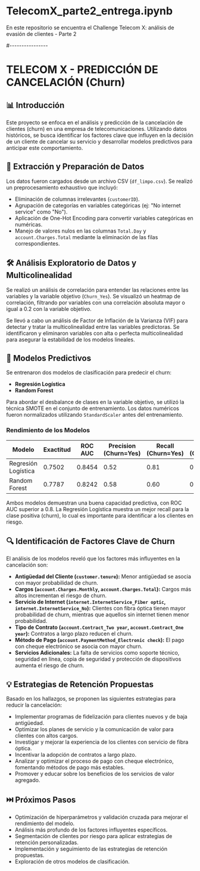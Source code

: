 # TelecomX_parte2_entrega.ipynb
En este repositorio se encuentra el Challenge Telecom X: análisis de evasión de clientes - Parte 2




#----------------

# TELECOM X - PREDICCIÓN DE CANCELACIÓN (Churn)

## 📊 Introducción

Este proyecto se enfoca en el análisis y predicción de la cancelación de clientes (churn) en una empresa de telecomunicaciones. Utilizando datos históricos, se busca identificar los factores clave que influyen en la decisión de un cliente de cancelar su servicio y desarrollar modelos predictivos para anticipar este comportamiento.

## 📌 Extracción y Preparación de Datos

Los datos fueron cargados desde un archivo CSV (`df_limpo.csv`). Se realizó un preprocesamiento exhaustivo que incluyó:

- Eliminación de columnas irrelevantes (`customerID`).
- Agrupación de categorías en variables categóricas (ej: "No internet service" como "No").
- Aplicación de One-Hot Encoding para convertir variables categóricas en numéricas.
- Manejo de valores nulos en las columnas `Total.Day` y `account.Charges.Total` mediante la eliminación de las filas correspondientes.

## 🛠️ Análisis Exploratorio de Datos y Multicolinealidad

Se realizó un análisis de correlación para entender las relaciones entre las variables y la variable objetivo (`Churn_Yes`). Se visualizó un heatmap de correlación, filtrando por variables con una correlación absoluta mayor o igual a 0.2 con la variable objetivo.

Se llevó a cabo un análisis de Factor de Inflación de la Varianza (VIF) para detectar y tratar la multicolinealidad entre las variables predictoras. Se identificaron y eliminaron variables con alta o perfecta multicolinealidad para asegurar la estabilidad de los modelos lineales.

## 🤖 Modelos Predictivos

Se entrenaron dos modelos de clasificación para predecir el churn:

- **Regresión Logística**
- **Random Forest**

Para abordar el desbalance de clases en la variable objetivo, se utilizó la técnica SMOTE en el conjunto de entrenamiento. Los datos numéricos fueron normalizados utilizando `StandardScaler` antes del entrenamiento.

### Rendimiento de los Modelos

| Modelo             | Exactitud | ROC AUC | Precision (Churn=Yes) | Recall (Churn=Yes) | F1-Score (Churn=Yes) |
|--------------------|-----------|---------|-----------------------|--------------------|----------------------|
| Regresión Logística | 0.7502    | 0.8454  | 0.52                  | 0.81               | 0.63                 |
| Random Forest      | 0.7787    | 0.8242  | 0.58                  | 0.60               | 0.59                 |

Ambos modelos demuestran una buena capacidad predictiva, con ROC AUC superior a 0.8. La Regresión Logística muestra un mejor recall para la clase positiva (churn), lo cual es importante para identificar a los clientes en riesgo.

## 🔍 Identificación de Factores Clave de Churn

El análisis de los modelos reveló que los factores más influyentes en la cancelación son:

- **Antigüedad del Cliente (`customer.tenure`):** Menor antigüedad se asocia con mayor probabilidad de churn.
- **Cargos (`account.Charges.Monthly`, `account.Charges.Total`):** Cargos más altos incrementan el riesgo de churn.
- **Servicio de Internet (`internet.InternetService_Fiber optic`, `internet.InternetService_No`):** Clientes con fibra óptica tienen mayor probabilidad de churn, mientras que aquellos sin internet tienen menor probabilidad.
- **Tipo de Contrato (`account.Contract_Two year`, `account.Contract_One year`):** Contratos a largo plazo reducen el churn.
- **Método de Pago (`account.PaymentMethod_Electronic check`):** El pago con cheque electrónico se asocia con mayor churn.
- **Servicios Adicionales:** La falta de servicios como soporte técnico, seguridad en línea, copia de seguridad y protección de dispositivos aumenta el riesgo de churn.

## 💡 Estrategias de Retención Propuestas

Basado en los hallazgos, se proponen las siguientes estrategias para reducir la cancelación:

- Implementar programas de fidelización para clientes nuevos y de baja antigüedad.
- Optimizar los planes de servicio y la comunicación de valor para clientes con altos cargos.
- Investigar y mejorar la experiencia de los clientes con servicio de fibra óptica.
- Incentivar la adopción de contratos a largo plazo.
- Analizar y optimizar el proceso de pago con cheque electrónico, fomentando métodos de pago más estables.
- Promover y educar sobre los beneficios de los servicios de valor agregado.

## ⏭️ Próximos Pasos

- Optimización de hiperparámetros y validación cruzada para mejorar el rendimiento del modelo.
- Análisis más profundo de los factores influyentes específicos.
- Segmentación de clientes por riesgo para aplicar estrategias de retención personalizadas.
- Implementación y seguimiento de las estrategias de retención propuestas.
- Exploración de otros modelos de clasificación.
